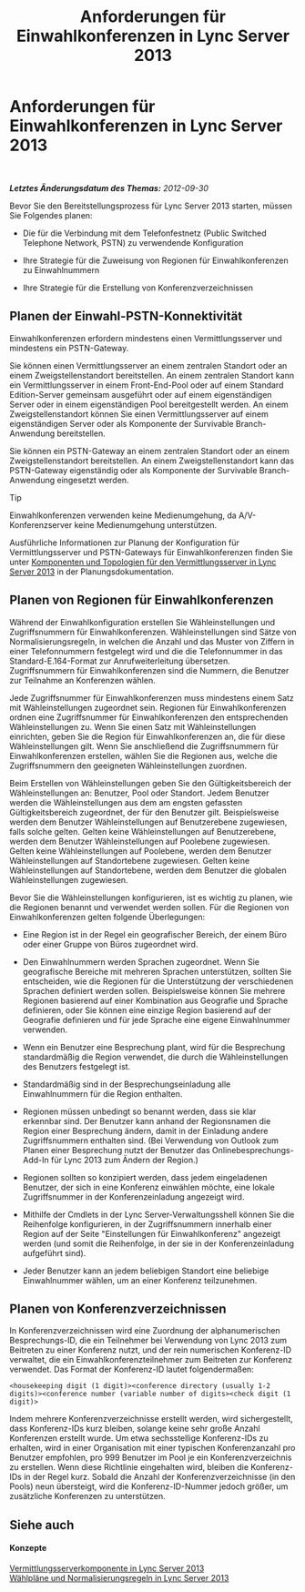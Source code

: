 ﻿---
title: Anforderungen für Einwahlkonferenzen in Lync Server 2013
TOCTitle: Anforderungen für Einwahlkonferenzen in Lync Server 2013
ms:assetid: 9aff949e-3dac-481a-be46-a180c72e8066
ms:mtpsurl: https://technet.microsoft.com/de-de/library/Gg398802(v=OCS.15)
ms:contentKeyID: 49294874
ms.date: 05/19/2016
mtps_version: v=OCS.15
ms.translationtype: HT
---

# Anforderungen für Einwahlkonferenzen in Lync Server 2013

 

_**Letztes Änderungsdatum des Themas:** 2012-09-30_

Bevor Sie den Bereitstellungsprozess für Lync Server 2013 starten, müssen Sie Folgendes planen:

  - Die für die Verbindung mit dem Telefonfestnetz (Public Switched Telephone Network, PSTN) zu verwendende Konfiguration

  - Ihre Strategie für die Zuweisung von Regionen für Einwahlkonferenzen zu Einwahlnummern

  - Ihre Strategie für die Erstellung von Konferenzverzeichnissen

## Planen der Einwahl-PSTN-Konnektivität

Einwahlkonferenzen erfordern mindestens einen Vermittlungsserver und mindestens ein PSTN-Gateway.

Sie können einen Vermittlungsserver an einem zentralen Standort oder an einem Zweigstellenstandort bereitstellen. An einem zentralen Standort kann ein Vermittlungsserver in einem Front-End-Pool oder auf einem Standard Edition-Server gemeinsam ausgeführt oder auf einem eigenständigen Server oder in einem eigenständigen Pool bereitgestellt werden. An einem Zweigstellenstandort können Sie einen Vermittlungsserver auf einem eigenständigen Server oder als Komponente der Survivable Branch-Anwendung bereitstellen.

Sie können ein PSTN-Gateway an einem zentralen Standort oder an einem Zweigstellenstandort bereitstellen. An einem Zweigstellenstandort kann das PSTN-Gateway eigenständig oder als Komponente der Survivable Branch-Anwendung eingesetzt werden.


> [!TIP]
> Einwahlkonferenzen verwenden keine Medienumgehung, da A/V-Konferenzserver keine Medienumgehung unterstützen.



Ausführliche Informationen zur Planung der Konfiguration für Vermittlungsserver und PSTN-Gateways für Einwahlkonferenzen finden Sie unter [Komponenten und Topologien für den Vermittlungsserver in Lync Server 2013](lync-server-2013-components-and-topologies-for-mediation-server.md) in der Planungsdokumentation.

## Planen von Regionen für Einwahlkonferenzen

Während der Einwahlkonfiguration erstellen Sie Wähleinstellungen und Zugriffsnummern für Einwahlkonferenzen. Wähleinstellungen sind Sätze von Normalisierungsregeln, in welchen die Anzahl und das Muster von Ziffern in einer Telefonnummern festgelegt wird und die die Telefonnummer in das Standard-E.164-Format zur Anrufweiterleitung übersetzen. Zugriffsnummern für Einwahlkonferenzen sind die Nummern, die Benutzer zur Teilnahme an Konferenzen wählen.

Jede Zugriffsnummer für Einwahlkonferenzen muss mindestens einem Satz mit Wähleinstellungen zugeordnet sein. Regionen für Einwahlkonferenzen ordnen eine Zugriffsnummer für Einwahlkonferenzen den entsprechenden Wähleinstellungen zu. Wenn Sie einen Satz mit Wähleinstellungen einrichten, geben Sie die Region für Einwahlkonferenzen an, die für diese Wähleinstellungen gilt. Wenn Sie anschließend die Zugriffsnummern für Einwahlkonferenzen erstellen, wählen Sie die Regionen aus, welche die Zugriffsnummern den geeigneten Wähleinstellungen zuordnen.

Beim Erstellen von Wähleinstellungen geben Sie den Gültigkeitsbereich der Wähleinstellungen an: Benutzer, Pool oder Standort. Jedem Benutzer werden die Wähleinstellungen aus dem am engsten gefassten Gültigkeitsbereich zugeordnet, der für den Benutzer gilt. Beispielsweise werden dem Benutzer Wähleinstellungen auf Benutzerebene zugewiesen, falls solche gelten. Gelten keine Wähleinstellungen auf Benutzerebene, werden dem Benutzer Wähleinstellungen auf Poolebene zugewiesen. Gelten keine Wähleinstellungen auf Poolebene, werden dem Benutzer Wähleinstellungen auf Standortebene zugewiesen. Gelten keine Wähleinstellungen auf Standortebene, werden dem Benutzer die globalen Wähleinstellungen zugewiesen.

Bevor Sie die Wähleinstellungen konfigurieren, ist es wichtig zu planen, wie die Regionen benannt und verwendet werden sollen. Für die Regionen von Einwahlkonferenzen gelten folgende Überlegungen:

  - Eine Region ist in der Regel ein geografischer Bereich, der einem Büro oder einer Gruppe von Büros zugeordnet wird.

  - Den Einwahlnummern werden Sprachen zugeordnet. Wenn Sie geografische Bereiche mit mehreren Sprachen unterstützen, sollten Sie entscheiden, wie die Regionen für die Unterstützung der verschiedenen Sprachen definiert werden sollen. Beispielsweise können Sie mehrere Regionen basierend auf einer Kombination aus Geografie und Sprache definieren, oder Sie können eine einzige Region basierend auf der Geografie definieren und für jede Sprache eine eigene Einwahlnummer verwenden.

  - Wenn ein Benutzer eine Besprechung plant, wird für die Besprechung standardmäßig die Region verwendet, die durch die Wähleinstellungen des Benutzers festgelegt ist.

  - Standardmäßig sind in der Besprechungseinladung alle Einwahlnummern für die Region enthalten.

  - Regionen müssen unbedingt so benannt werden, dass sie klar erkennbar sind. Der Benutzer kann anhand der Regionsnamen die Region einer Besprechung ändern, damit in der Einladung andere Zugriffsnummern enthalten sind. (Bei Verwendung von Outlook zum Planen einer Besprechung nutzt der Benutzer das Onlinebesprechungs-Add-In für Lync 2013 zum Ändern der Region.)

  - Regionen sollten so konzipiert werden, dass jedem eingeladenen Benutzer, der sich in eine Konferenz einwählen möchte, eine lokale Zugriffsnummer in der Konferenzeinladung angezeigt wird.

  - Mithilfe der Cmdlets in der Lync Server-Verwaltungsshell können Sie die Reihenfolge konfigurieren, in der Zugriffsnummern innerhalb einer Region auf der Seite "Einstellungen für Einwahlkonferenz" angezeigt werden (und somit die Reihenfolge, in der sie in der Konferenzeinladung aufgeführt sind).

  - Jeder Benutzer kann an jedem beliebigen Standort eine beliebige Einwahlnummer wählen, um an einer Konferenz teilzunehmen.

## Planen von Konferenzverzeichnissen

In Konferenzverzeichnissen wird eine Zuordnung der alphanumerischen Besprechungs-ID, die ein Teilnehmer bei Verwendung von Lync 2013 zum Beitreten zu einer Konferenz nutzt, und der rein numerischen Konferenz-ID verwaltet, die ein Einwahlkonferenzteilnehmer zum Beitreten zur Konferenz verwendet. Das Format der Konferenz-ID lautet folgendermaßen:

    <housekeeping digit (1 digit)><conference directory (usually 1-2 digits)><conference number (variable number of digits><check digit (1 digit)>

Indem mehrere Konferenzverzeichnisse erstellt werden, wird sichergestellt, dass Konferenz-IDs kurz bleiben, solange keine sehr große Anzahl Konferenzen erstellt wurde. Um etwa sechsstellige Konferenz-IDs zu erhalten, wird in einer Organisation mit einer typischen Konferenzanzahl pro Benutzer empfohlen, pro 999 Benutzer im Pool je ein Konferenzverzeichnis zu erstellen. Wenn diese Richtlinie eingehalten wird, bleiben die Konferenz-IDs in der Regel kurz. Sobald die Anzahl der Konferenzverzeichnisse (in den Pools) neun übersteigt, wird die Konferenz-ID-Nummer jedoch größer, um zusätzliche Konferenzen zu unterstützen.

## Siehe auch

#### Konzepte

[Vermittlungsserverkomponente in Lync Server 2013](lync-server-2013-mediation-server-component.md)  
[Wählpläne und Normalisierungsregeln in Lync Server 2013](lync-server-2013-dial-plans-and-normalization-rules.md)

